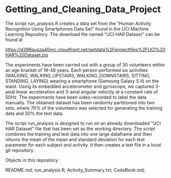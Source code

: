 Getting_and_Cleaning_Data_Project
=================================
The script run_analysis.R creates a data set from the "Human Activity Recognition Using Smartphones Data Set" found in the UCI Machine Learning Repository.  The download file named "UCI HAR Dataset" can be found at

https://d396qusza40orc.cloudfront.net/getdata%2Fprojectfiles%2FUCI%20HAR%20Dataset.zip


The experiments have been carried out with a group of 30 volunteers within an age bracket of 19-48 years. Each person performed six activities (WALKING, WALKING_UPSTAIRS, WALKING_DOWNSTAIRS, SITTING, STANDING, LAYING) wearing a smartphone (Samsung Galaxy S II) on the waist. Using its embedded accelerometer and gyroscope, we captured 3-axial linear acceleration and 3-axial angular velocity at a constant rate of 50Hz. The experiments have been video-recorded to label the data manually. The obtained dataset has been randomly partitioned into two sets, where 70% of the volunteers was selected for generating the training data and 30% the test data.

The script run_analysis is designed to run on an already downloaded "UCI HAR Dataset" file that has been set as the working directory.  The script combines the training and test data into one large dataframe and then returns the mean of the mean and standard deviation for each test parameter for each subject and activity.  It then creates a text file in a local git repository.

Objects in this repository:

README.md;
run_analysis.R;
Activity_Summary.txt;
CodeBook.md;
